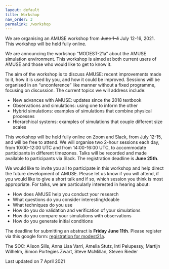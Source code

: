 ```yaml
---
layout: default
title: Workshop
nav_order: 3
permalink: /workshop
---
```


We are organising an AMUSE workshop from ~~June 1-4~~ July 12-16, 2021.
This workshop will be held fully online.

We are announcing the workshop “MODEST-21a” about the AMUSE simulation environment. This workshop is aimed at both current users of AMUSE and those who would like to get to know it.

The aim of the workshop is to discuss AMUSE: recent improvements made to it, how it is used by you, and how it could be improved. Sessions will be organised in an “unconference” like manner without a fixed programme, focusing on discussion. The current topics we will address include:
- New advances with AMUSE: updates since the 2018 textbook
- Observations and simulations: using one to inform the other
- Hybrid simulations: examples of simulations that combine physical processes
- Hierarchical systems: examples of simulations that couple different size scales

This workshop will be held fully online on Zoom and Slack, from July 12-15, and will be free to attend. We will organise two 2-hour sessions each day, from 10:00-12:00 UTC and from 14:00-16:00 UTC, to accommodate participants in different timezones. Talks will be recorded and made available to participants via Slack. The registration deadline is **June 25th**.

We would like to invite you all to participate in this workshop and help direct the future development of AMUSE. Please let us know if you will attend, if you would like to give a short talk and if so, which session you think is most appropriate. For talks, we are particularly interested in hearing about:
- How does AMUSE help you conduct your research
- What questions do you consider interesting/doable
- What techniques do you use
- How do you do validation and verification of your simulations
- How do you compare your simulations with observations
- How do you generate initial conditions

The deadline for submitting an abstract is **Friday June 11th**. Please register via this google form: [registration for modest21a](https://docs.google.com/forms/d/e/1FAIpQLSdfJ47HaXlomjaC7TZ47FVRxnLBHuHinzD-B-_8toA7OUILnA/viewform?usp=pp_url&entry.440916351=Mon+July+12+(10-12+UTC)&entry.440916351=Mon+July+12+(14-16+UTC)&entry.440916351=Tue+July+13+(10-12+UTC)&entry.440916351=Tue+July+13+(14-16+UTC)&entry.440916351=Wed+July+14+(10-12+UTC)&entry.440916351=Wed+July+14+(14-16+UTC)&entry.440916351=Thu+July+15+(10-12+UTC)&entry.440916351=Thu+July+15+(14-16+UTC)&entry.1035516264=New+advances+with+AMUSE:+updates+since+the+2018+textbook&entry.1035516264=Observations+and+simulations:+using+one+to+inform+the+other&entry.1035516264=Hybrid+simulations:+examples+of+simulations+that+combine+physical+processes&entry.1035516264=Hierarchical+systems:+examples+of+simulations+that+couple+different+size+scales).


The SOC:
Alison Sills,
Anna Lisa Varri,
Amelia Stutz,
Inti Pelupessy,
Martijn Wilhelm,
Simon Portegies&nbsp;Zwart,
Steve McMillan,
Steven Rieder

Last updated on 7 April 2021
